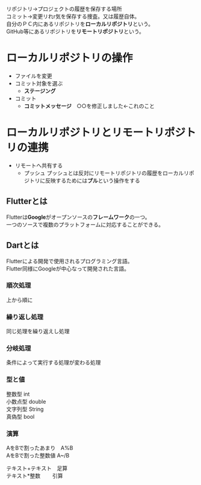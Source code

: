 リポジトリ→プロジェクトの履歴を保存する場所  
コミット→変更リれr気を保存する捜査。又は履歴自体。  
自分のＰＣ内にあるリポジトリを**ローカルリポジトリ**という。  
GitHub等にあるリポジトリを**リモートリポジトリ**という。  
# ローカルリポジトリの操作
- ファイルを変更
- コミット対象を選ぶ
    - **ステージング**
- コミット
    - **コミットメッセージ**　○○を修正しました←これのこと
# ローカルリポジトリとリモートリポジトリの連携
- リモートへ共有する
    - プッシュ
プッシュとは反対にリモートリポジトリの履歴をローカルリポジトリに反映するためには**プル**という操作をする

## Flutterとは
Flutterは**Google**がオープンソースの**フレームワーク**の一つ。  
一つのソースで複数のプラットフォームに対応することができる。
## Dartとは
Flutterによる開発で使用されるプログラミング言語。  
Flutter同様にGoogleが中心なって開発された言語。
### 順次処理
上から順に
### 繰り返し処理
同じ処理を繰り返えし処理
### 分岐処理
条件によって実行する処理が変わる処理
### 型と値
整数型 int  
小数点型 double  
文字列型 String  
真偽型 bool  
### 演算
AをBで割ったあまり　A%B  
AをBで割った整数値  A~/B

テキスト+テキスト　足算  
テキスト*整数  　　引算